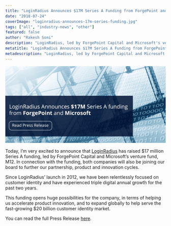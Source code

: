 ```yaml
---
title: "LoginRadius Announces $17M Series A Funding from ForgePoint and Microsoft"
date: "2018-07-24"
coverImage: "loginradius-announces-17m-series-funding.jpg"
tags: ["all", "industry-news", "other"]
featured: false 
author: "Rakesh Soni" 
description: "LoginRadius, led by ForgePoint Capital and Microsoft's venture fund, M12, has raised $17 million in Series A funding. Both businesses will also join our board in conjunction with the funding to further our collaboration, product and innovation cycles."
metatitle: "LoginRadius Announces $17M Series A Funding from ForgePoint and Microsoft | LoginRadius"
metadescription: "LoginRadius, led by ForgePoint Capital and Microsoft's venture fund, M12, has raised $17 million in Series A funding."
---
```



[![](funding-img.png)](https://www.loginradius.com/press/loginradius-announces-series-a-funding-from-forgepoint-and-microsoft-venture/)

Today, I’m very excited to announce that [LoginRadius](https://www.loginradius.com/) has raised $17 million Series A funding, led by ForgePoint Capital and Microsoft’s venture fund, M12. In connection with the funding, both companies will also be joining our board to further our partnership, product and innovation cycles.

Since LoginRadius’ launch in 2012, we have been relentlessly focused on customer identity and have experienced triple digital annual growth for the past two years.

This funding opens huge possibilities for the company, in terms of helping us accelerate product innovation, and to expand globally to help serve the fast-growing $20 billion customer identity market.

You can read the full Press Release [here](https://www.loginradius.com/press/loginradius-announces-series-a-funding-from-forgepoint-and-microsoft-venture/).
